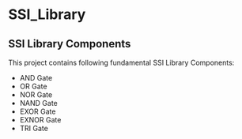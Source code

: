 # SSI_Library
## SSI Library Components
This project contains following fundamental SSI Library Components:
* AND Gate
* OR Gate
* NOR Gate
* NAND Gate
* EXOR Gate
* EXNOR Gate
* TRI Gate
